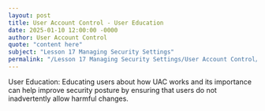 ```yaml
---
layout: post
title: User Account Control - User Education
date: 2025-01-10 12:00:00 -0000
author: User Account Control
quote: "content here"
subject: "Lesson 17 Managing Security Settings"
permalink: "/Lesson 17 Managing Security Settings/User Account Control/User Account Control - User Education"
---
```


User Education: Educating users about how UAC works and its importance can help improve security posture by ensuring that users do not inadvertently allow harmful changes.
